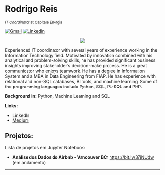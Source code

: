 # Rodrigo Reis
<sub>*IT Coordinator* at Capitale Energia</sub>

[![Gmail](https://img.shields.io/badge/-Gmail-c14438?style=for-the-badge&logo=Gmail&logoColor=white&link=mailto:karanalpe@gmail.com)](mailto:karanalpe@gmail.com)
[![Linkedin](https://img.shields.io/badge/LinkedIn-blue?style=for-the-badge&logo=Linkedin)](https://www.linkedin.com/in/rodrigoreisbr/)

<p align="center">
  <img src="https://media-exp1.licdn.com/dms/image/C4D16AQHwvH9OTJCLWQ/profile-displaybackgroundimage-shrink_350_1400/0?e=1602115200&v=beta&t=FUSnC9ZazWv9pU1jN3h6v4wKTAu-JrbCDKslc8l3QFU" >
</p>

Experienced IT coordinator with several years of experience working in the Information Technology field.  Motivated by innovation combined with his analytical and problem-solving skills, he has provided significant business insights improving stakeholder’s decision-make process. He is a great communicator who enjoys teamwork.
He has a degree in Information System and a MBA in Data Engineering from FIAP.  He has experience with relational and non-SQL databases, BI tools, and machine learning. Some of the programming languages include Python, SQL, PL-SQL and PHP.

**Background in:** Python, Machine Learning and SQL

**Links:**
* [LinkedIn](https://www.linkedin.com/in/rodrigoreisbr/)
* [Medium](https://www.medium.com)


## Projetos:
Lista de projetos em Jupyter Notebook:

* **Análise dos Dados do Airbnb - Vancouver BC:** https://bit.ly/37jNUdw (em andamento)

---

